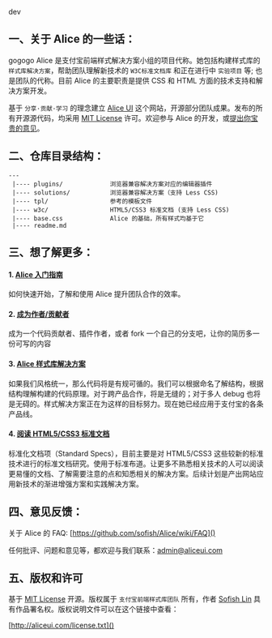 dev
## 一、关于 Alice 的一些话：
gogogo
Alice 是支付宝前端样式解决方案小组的项目代称。她包括构建样式库的 `样式库解决方案`，帮助团队理解新技术的 `W3C标准文档库` 和正在进行中 `实验项目` 等; 也是团队的代称。目前 Alice 的主要职责是提供 CSS 和 HTML 方面的技术支持和解决方案开发。

基于 `分享·贡献·学习` 的理念建立 [Alice UI](http://aliceui.com 'Alice UI') 这个网站，开源部分团队成果。发布的所有开源源代码，均采用 [MIT License](http://aliceui.com/license.txt) 许可。欢迎参与 Alice 的开发，或[提出你宝贵的意见](mailto:admin@aliceui.com)。

## 二、仓库目录结构：
    
    ---
     |---- plugins/             浏览器兼容解决方案对应的编辑器插件
     |---- solutions/           浏览器兼容解决方案（支持 Less CSS)
     |---- tpl/                 参考的模板文件
     |---- w3c/                 HTML5/CSS3 标准文档 (支持 Less CSS)
     |---- base.css             Alice 的基础，所有样式均基于它
     |---- readme.md     

## 三、想了解更多：

#### 1. [Alice 入门指南](http://aliceui.com/getting-start)

如何快速开始，了解和使用 Alice 提升团队合作的效率。

#### 2. [成为作者/贡献者](http://aliceui.com/getting-start#develop)

成为一个代码贡献者、插件作者，或者 fork 一个自己的分支吧，让你的简历多一份可写的内容

#### 3. [Alice 样式库解决方案](http://aliceui.com/alice-css)

如果我们风格统一，那么代码将是有规可循的。我们可以根据命名了解结构，根据结构理解构建的代码原理。对于跨产品合作，将是无缝的；对于多人 debug 也将是无碍的。样式解决方案正在为这样的目标努力。现在她已经应用于支付宝的各条产品线。
 
#### 4. [阅读 HTML5/CSS3 标准文档](http://aliceui.com/w3c-docs)

标准化文档项（Standard Specs），目前主要是对 HTML5/CSS3 这些较新的标准技术进行的标准文档研究。使用于标准布道。让更多不熟悉相关技术的人可以阅读更易懂的文档、了解需要注意的点和知悉相关的解决方案。后续计划是产出网站应用新技术的渐进增强方案和实践解决方案。
 
## 四、意见反馈：

关于 Alice 的 FAQ: [https://github.com/sofish/Alice/wiki/FAQ]()

任何批评、问题和意见等，都欢迎与我们联系：[admin@aliceui.com](mailto:admin@aliceui.com)

## 五、版权和许可

基于 [MIT License](http://en.wikipedia.org/wiki/MIT_License "WikiPedia 中关于 MIT License 的描述") 开源。版权属于 `支付宝前端样式库团队` 所有，作者 [Sofish Lin](http://sofish.de) 具有作品署名权。版权说明文件可以在这个链接中查看：

[http://aliceui.com/license.txt]()
